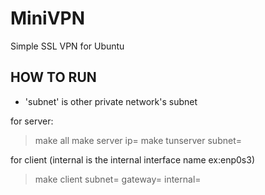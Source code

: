 # MiniVPN
Simple SSL VPN for Ubuntu

## HOW TO RUN

* 'subnet' is other private network's subnet

for server:
> make all
> make server ip=
> make tunserver subnet=

for client (internal is the internal interface name ex:enp0s3)
> make client subnet= gateway= internal=